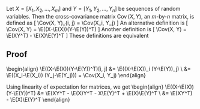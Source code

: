 Let $X = [X_1, X_2, \ldots, X_m]$ and $Y = [Y_1, Y_2, \ldots, Y_n]$
be sequences of random variables.
Then the cross-covariance matrix $\operatorname{Cov}(X, Y)$,
an $m$-by-$n$ matrix, is defined as
$\newcommand{\E}{\operatorname{E}}$
$\newcommand{\Cov}{\operatorname{Cov}}$
\[ \Cov(X, Y)_{i, j} = \Cov(X_i, Y_j) \]
An alternative definition is
\[ \Cov(X, Y) = \E((X-\E(X))(Y-\E(Y))^T) \]
Another definition is
\[ \Cov(X, Y) = \E(XY^T) - \E(X)\E(Y)^T \]
These definitions are equivalent

## Proof

\begin{align}
\E((X-\E(X))(Y-\E(Y))^T)[i, j]
&= \E((X-\E(X))_i (Y-\E(Y))_j)
\\ &= \E((X_i-\E(X_i)) (Y_j-\E(Y_j)))
= \Cov(X_i, Y_j)
\end{align}

Using linearity of expectation for matrices, we get
\begin{align}
\E((X-\E(X))(Y-\E(Y))^T)
&= \E(XY^T - \E(X)Y^T - X\E(Y)^T + \E(X)\E(Y)^T
\\ &= \E(XY^T) - \E(X)\E(Y)^T
\end{align}
